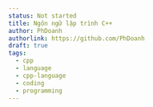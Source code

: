 ```yaml
---
status: Not started
title: Ngôn ngữ lập trình C++
author: PhDoanh
authorlink: https://github.com/PhDoanh
draft: true
tags:
  - cpp
  - language
  - cpp-language
  - coding
  - programming
---
```



